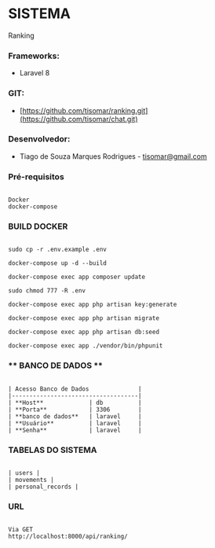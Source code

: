 # SISTEMA

Ranking

### **Frameworks:**
- Laravel 8

### **GIT:**
- [https://github.com/tisomar/ranking.git](https://github.com/tisomar/chat.git)

### **Desenvolvedor:**
- Tiago de Souza Marques Rodrigues - [tisomar@gmail.com](mailto:tisomar@gmail.com)

### **Pré-requisitos**
```

Docker
docker-compose

```
### **BUILD DOCKER**

```

sudo cp -r .env.example .env

docker-compose up -d --build

docker-compose exec app composer update

sudo chmod 777 -R .env

docker-compose exec app php artisan key:generate

docker-compose exec app php artisan migrate

docker-compose exec app php artisan db:seed

docker-compose exec app ./vendor/bin/phpunit

```

### ** BANCO DE DADOS ** ###

```

| Acesso Banco de Dados              |
|------------------------------------| 
| **Host**             | db          |
| **Porta**            | 3306        |
| **banco de dados**   | laravel     |
| **Usuário**          | laravel     |
| **Senha**            | laravel     |

```

### **TABELAS DO SISTEMA** ### 

```

| users |
| movements |
| personal_records |

```

### **URL** ### 

```

Via GET
http://localhost:8000/api/ranking/

```
